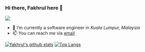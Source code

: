 <!--### Hi there 👋


**fakhrul/fakhrul** is a ✨ _special_ ✨ repository because its `README.md` (this file) appears on your GitHub profile.

Here are some ideas to get you started:

- 🔭 I’m currently working on ...
- 🌱 I’m currently learning ...
- 👯 I’m looking to collaborate on ...
- 🤔 I’m looking for help with ...
- 💬 Ask me about ...
- 📫 How to reach me: ...
- 😄 Pronouns: ...
- ⚡ Fun fact: ...
-->

### Hi there, Fakhrul here 👋

![](https://komarev.com/ghpvc/?username=fakhrul)

- 🔭 I’m currently a software engineer in *Kuala Lumpur, Malaysia*
- 📫 You can reach me via [email](me@fakhrul.my)


[![fakhrul's github stats](https://github-readme-stats.vercel.app/api?username=fakhrul&hide=issues&show_icons=true)](https://github.com/fakhrul)
[![Top Langs](https://github-readme-stats.vercel.app/api/top-langs/?username=fakhrul&layout=compact)](https://github.com/fakhrul)
